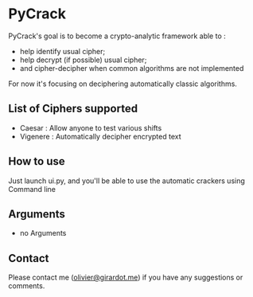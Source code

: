 PyCrack
==========
                
PyCrack's goal is to become a crypto-analytic framework able to :
* help identify usual cipher;
* help decrypt (if possible) usual cipher;
* and cipher-decipher when common algorithms are not implemented 

For now it's focusing on deciphering automatically classic algorithms.

List of Ciphers supported
----------
* Caesar : Allow anyone to test various shifts
* Vigenere : Automatically decipher encrypted text

How to use
----------
Just launch ui.py, and you'll be able to use the automatic crackers using Command line
  
Arguments
---------

- no Arguments


Contact
-----------
Please contact me (olivier@girardot.me) if you have any suggestions or comments.

